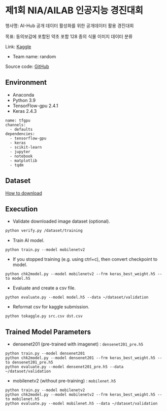 # 제1회 NIA/AILAB 인공지능 경진대회 

행사명: AI-Hub 공개 데이터 활성화를 위한 공개데이터 활용 경진대회

목표: 동의보감에 포함된 약초 포함 128 종의 식물 이미지 데이터 분류

Link: [Kaggle](https://www.kaggle.com/competitions/gist-ailab-sample-competition)

+ Team name: random

Source code: [GitHub](https://github.com/jgs03177/gist-nia-competition)

## Environment

+ Anaconda
+ Python 3.9
+ TensorFlow-gpu 2.4.1
+ Keras 2.4.3

```
name: tfgpu
channels:
  - defaults
dependencies:
  - tensorflow-gpu
  - keras
  - scikit-learn
  - jupyter
  - notebook
  - matplotlib
  - tqdm
```

## Dataset

[How to download](./doc/README.md)

## Execution

- Validate downloaded image dataset (optional).

```bash
python verify.py /dataset/training
```

- Train AI model.

```
python train.py --model mobilenetv2
```

- If you stopped training (e.g. using ctrl+c), then convert checkpoint to model.

```
python chk2model.py --model mobilenetv2 --frm keras_best_weight.h5 --to model.h5
```

- Evaluate and create a csv file.

```
python evaluate.py --model model.h5 --data ~/dataset/validation
```

- Reformat csv for kaggle submission.

```
python tokaggle.py src.csv dst.csv
```

## Trained Model Parameters

+ densenet201 (pre-trained with imagenet) : `densenet201_pre.h5`

```
python train.py --model densenet201
python chk2model.py --model densenet201 --frm keras_best_weight.h5 --to densenet201_pre.h5
python evaluate.py --model densenet201_pre.h5 --data ~/dataset/validation
```

+ mobilenetv2 (without pre-training) : `mobilenet.h5`

```
python train.py --model mobilenetv2
python chk2model.py --model mobilenetv2 --frm keras_best_weight.h5 --to mobilenet.h5
python evaluate.py --model mobilenet.h5 --data ~/dataset/validation
```
